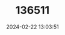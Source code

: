 ---
title: "136511"
category: "Cerradomys marinhus"
draft: false
date: 2024-02-22 13:03:51
languages:
  English: ["Marinho’s Oryzomys", "Marinho’s Rice Rat"]
  German: ["Marinho-Reisratte", "Marinhos Reisratte"]
---